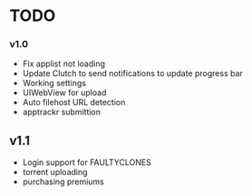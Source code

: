 TODO
====

### v1.0
* Fix applist not loading
* Update Clutch to send notifications to update progress bar
* Working settings
* UIWebView for upload
* Auto filehost URL detection
* apptrackr submittion

## v1.1
* Login support for FAULTYCLONES
* torrent uploading
* purchasing premiums
